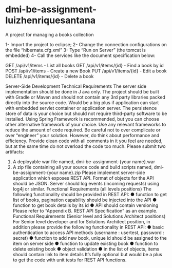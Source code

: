 # dmi-be-assignment-luizhenriquesantana
A project for managing a books collection




1- Import the project to eclipse;
2- Change the connection configurations on the file “hibernate.cfg.xml”
3- Type “Run on Server” (the tomcat is embedded)
4- Call the services like the document specification below:

GET /api/v1/items - List all books
GET /api/v1/items/{id} - Find a book by id
POST /api/v1/items - Create a new Book
PUT /api/v1/items/{id} - Edit a book
DELETE /api/v1/items/{id} - Delete a book



Server-Side Development
Technical Requirements
The server side implementation should be done in J  ava  only. The project should be built with Gradle or Maven and should not contain any 3rd party libraries packed directly into the source code.
Would be a big plus if application can start with embedded servlet container or application server. The persistence store of data is your choice but should not require third-party software to be installed. Using Spring Framework is recommended, but you can choose other alternative framework of your choice.
Use any relevant frameworks to reduce the amount of code required. Be careful not to over complicate or over “engineer” your solution. However, do think about performance and efficiency.
Provide clean code with all comments in it you feel are needed, but at the same time do not overload the code too much.
Please submit two artifacts:
1. A deployable war file named,  dmi-be-assignment-{your name}.war
2. A zip file containing all your source code and build scripts named,
dmi-be-assignment-{your name}.zip
Please implement server-side application which exposes REST API. Format of objects for the API should be JSON. Server should log events (incoming requests) using log4j or similar.
Functional Requirements (all levels positions)
The following functionality should be provided in REST API:
● function to get list of books, pagination capability should be injected into the API
● function to get book details by its id
● API should contain versioning
Please refer to “Appendix B. REST API Specification” as an example.
Functional Requirements (Senior level and Solutions Architect positions)
For Senior level developer and for Solutions Architect position, in addition please provide the following functionality in REST API:
● basic authentication to access API methods (username : usertest, password : secret)
● function to add new book, unique id should be assigned to the item on server side
● function to update existing book
● function to delete existing book
● object validation
● in the list of objects, items should contain link to item details
It’s fully optional but would be a plus to get the code with unit tests for REST API functions.
